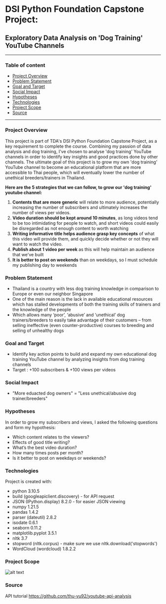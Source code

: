 # DSI Python Foundation Capstone Project:
## Exploratory Data Analysis on 'Dog Training' YouTube Channels
---
### Table of content
* [Project Overview](#project-overview)
* [Problem Statement](#problem-statement)
* [Goal and Target](#goal)
* [Social Impact](#social-impact)
* [Hypotheses](#hypotheses)
* [Technologies](#technologies)
* [Project Scope](#project-scope)
* [Source](#source)
---
### Project Overview
This project is part of TDA's DSI Python Foundation Capstone Project, as a key requirement to complete the course. Combining my passion of data analysis and dog training, I've chosen to analyse 'dog training' YouTube channels in order to identify key insights and good practices done by other channels. The ultimate goal of this project is to grow my own 'dog training' YouTube channel to become an educational platform that are more accessible to Thai people, which will eventually lower the number of unethical breeders/trainers in Thailand.

__Here are the 5 strategies that we can follow, to grow our 'dog training' youtube channel:__
1. __Contents that are more generic__ will relate to more audience, potentially increasing the number of subscribers and ultimately increases the number of views per videos.
2. __Video duration should be kept around 10 minutes__, as long videos tend to be too intimidating for people to watch, and short videos could easily be disregarded as not enough content to worth watching
3. __Writing informative title helps audience grasp key concepts__ of what this video will provide them, and quickly decide whether or not they will want to watch the video.
4. __Publish about 1 video per week__ as this will help maintain an audience that we've built
5. __It is better to post on weekends__ than on weekdays, so I must schedule my publishing day to weekends


### Problem Statement
- Thailand is a country with less dog training knowledge in comparison to Europe or even our neighbor Singapore
- One of the main reason is the lack in available educational resources which has stalled developments of both the training skills of trainers and the knowledge of the people
- Which allows many ‘poor’, ‘abusive’ and ‘unethical’ dog trainers/breeders to easily take advantage of their customers – from selling ineffective (even counter-productive) courses to breeding and selling of unhealthy dogs

### Goal and Target
- Identify key action points to build and expand my own educational dog training YouTube channel by analyzing insights from dog training channels
- Target : +100 subscribers & +100 views per videos

### Social Impact
- "More eduacted dog owners" = "Less unethical/abusive dog trainer/breeders"

### Hypotheses
In order to grow my subscribers and views, I asked the following questions and form my hypothesis:
- Which content relates to the viewers?  		
- Effects of good title writing? 			
- What’s the best video duration?			
- How many times posts per month?		
- Is it better to post on weekdays or weekends?

### Technologies
Project is created with:
- python 3.10.5
- build (googleapiclient.discovery) - for API request
- JSON (IPython.display) 8.2.0 - for easier JSON viewing
- numpy 1.21.5
- pandas 1.4.2
- parser (dateutil) 2.8.2
- isodate 0.6.1
- seaborn 0.11.2
- matplotlib.pyplot 3.5.1
- nltk 3.7
- stopword (nltk.corpus) - make sure we use nltk.download('stopwords')
- WordCloud (wordcloud) 1.8.2.2

### Project Scope
![alt text](https://github.com/krisgch/youtube_api_eda/blob/993a66bde6d98b358784be6b5598955c4dd4a31a/project_pipeline.png)
### Source
API tutorial https://github.com/thu-vu92/youtube-api-analysis
